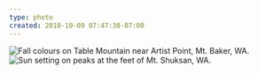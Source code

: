 ```yaml
---
type: photo
created: 2018-10-09 07:47:38-07:00
---
```

![Fall colours on Table Mountain near Artist Point, Mt. Baker, WA.](/media/images/photos/2018/10/baker-table-mountain.jpg)
![Sun setting on peaks at the feet of Mt. Shuksan, WA.](/media/images/photos/2018/10/baker-lake-ann-saddle.jpg)
